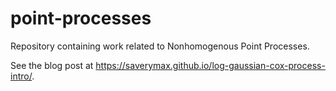 # point-processes
Repository containing work related to Nonhomogenous Point Processes. 

See the blog post at <https://saverymax.github.io/log-gaussian-cox-process-intro/>.

